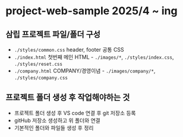 # project-web-sample 2025/4 ~ ing
## 삼립 프로젝트 파일/폴더 구성
* `./styles/common.css` header, footer 공통 CSS
* `./index.html` 첫번째 메인 HTML - `./images/*`, `./styles/index.css`, `./styles/reset.css`
* `./company.html` COMPANY/경영이념 - `./images/company/*`, `./styles/company.css`
## 프로젝트 폴더 생성 후 작업해야하는 것
* 프로젝트 폴더 생성 후 VS code 연결 후 git 저장소 등록
* gitHub 저장소 생성하고 위 폴더와 연결
* 기본적인 폴더와 파일들 생성 후 정리